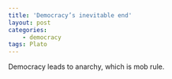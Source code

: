```yaml
---
title: 'Democracy’s inevitable end'
layout: post
categories:
    - democracy
tags: Plato
---
```


Democracy leads to anarchy, which is mob rule.